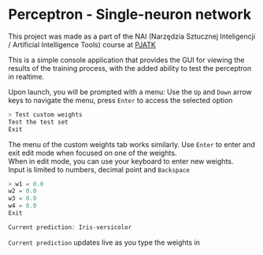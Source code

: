 # Perceptron - Single-neuron network

This project was made as a part of the NAI (Narzędzia Sztucznej Inteligencji / Artificial Intelligence Tools) course at [PJATK](https://pja.edu.pl)

This is a simple console application that provides the GUI for viewing the results of the training process, with the added ability to test the perceptron in realtime.

Upon launch, you will be prompted with a menu:
Use the `Up` and `Down` arrow keys to navigate the menu, press `Enter` to access the selected option 
```c
> Test custom weights
Test the test set
Exit
```
The menu of the custom weights tab works similarly. Use `Enter` to enter and exit edit mode when focused on one of the weights.  
When in edit mode, you can use your keyboard to enter new weights.  
Input is limited to numbers, decimal point and `Backspace`
```c
> w1 = 0.0
w2 = 0.0
w3 = 0.0
w4 = 0.0
Exit

Current prediction: Iris-versicolor
```
`Current prediction` updates live as you type the weights in